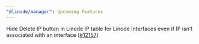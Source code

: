 ```yaml
---
"@linode/manager": Upcoming Features
---
```


Hide Delete IP button in Linode IP table for Linode Interfaces even if IP isn't associated with an interface ([#12157](https://github.com/linode/manager/pull/12157))
